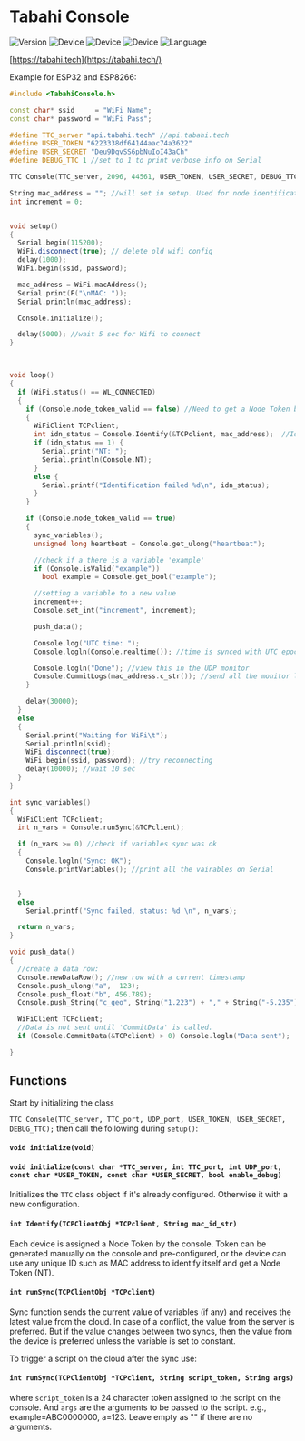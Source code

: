 # Tabahi Console

![Version](https://img.shields.io/static/v1?label=v&message=1.2&color=success)
![Device](https://img.shields.io/static/v1?label=Device&message=ESP32&color=blueviolet)
![Device](https://img.shields.io/static/v1?label=Device&message=ESP8266&color=blueviolet)
![Device](https://img.shields.io/static/v1?label=Device&message=Arduino&color=blueviolet)
![Language](https://img.shields.io/github/languages/top/tabahi/TabahiConsole)

[https://tabahi.tech](https://tabahi.tech/)

Example for ESP32 and ESP8266:
```cpp
#include <TabahiConsole.h>

const char* ssid     = "WiFi Name";
const char* password = "WiFi Pass";

#define TTC_server "api.tabahi.tech" //api.tabahi.tech
#define USER_TOKEN "6223338df64144aac74a3622"
#define USER_SECRET "Deu9DqvSS6pbNuIoI43aCh"
#define DEBUG_TTC 1 //set to 1 to print verbose info on Serial

TTC Console(TTC_server, 2096, 44561, USER_TOKEN, USER_SECRET, DEBUG_TTC);

String mac_address = ""; //will set in setup. Used for node identification.
int increment = 0;


void setup()
{
  Serial.begin(115200);
  WiFi.disconnect(true); // delete old wifi config
  delay(1000);
  WiFi.begin(ssid, password);

  mac_address = WiFi.macAddress();
  Serial.print(F("\nMAC: "));
  Serial.println(mac_address);

  Console.initialize();

  delay(5000); //wait 5 sec for Wifi to connect
}



void loop()
{
  if (WiFi.status() == WL_CONNECTED)
  {
    if (Console.node_token_valid == false) //Need to get a Node Token before anything else
    {
      WiFiClient TCPclient;
      int idn_status = Console.Identify(&TCPclient, mac_address);  //Identify Node Token using mac address
      if (idn_status == 1) {
        Serial.print("NT: ");
        Serial.println(Console.NT);
      }
      else {
        Serial.printf("Identification failed %d\n", idn_status);
      }
    }

    if (Console.node_token_valid == true)
    {
      sync_variables();
      unsigned long heartbeat = Console.get_ulong("heartbeat");

      //check if a there is a variable 'example'
      if (Console.isValid("example"))
        bool example = Console.get_bool("example");

      //setting a variable to a new value
      increment++;
      Console.set_int("increment", increment);

      push_data();

      Console.log("UTC time: ");
      Console.logln(Console.realtime()); //time is synced with UTC epoch in total seconds (unsigned long)

      Console.logln("Done"); //view this in the UDP monitor
      Console.CommitLogs(mac_address.c_str()); //send all the monitor logs to server, using mac address as the identifier
    }

    delay(30000);
  }
  else
  {
    Serial.print("Waiting for WiFi\t");
    Serial.println(ssid);
    WiFi.disconnect(true);
    WiFi.begin(ssid, password); //try reconnecting
    delay(10000); //wait 10 sec
  }
}

int sync_variables()
{
  WiFiClient TCPclient;
  int n_vars = Console.runSync(&TCPclient);

  if (n_vars >= 0) //check if variables sync was ok
  {
    Console.logln("Sync: OK");
    Console.printVariables(); //print all the vairables on Serial


  }
  else
    Serial.printf("Sync failed, status: %d \n", n_vars);

  return n_vars;
}

void push_data()
{
  //create a data row:
  Console.newDataRow(); //new row with a current timestamp
  Console.push_ulong("a",  123);
  Console.push_float("b", 456.789);
  Console.push_String("c_geo", String("1.223") + "," + String("-5.235"));  //heading including 'geo' will link to google maps

  WiFiClient TCPclient;
  //Data is not sent until 'CommitData' is called.
  if (Console.CommitData(&TCPclient) > 0) Console.logln("Data sent");

}

```

## Functions
Start by initializing the class

`TTC Console(TTC_server, TTC_port, UDP_port, USER_TOKEN, USER_SECRET, DEBUG_TTC);`
then call the following during `setup()`:

#### `void initialize(void)`

#### `void initialize(const char *TTC_server, int TTC_port, int UDP_port, const char *USER_TOKEN, const char *USER_SECRET, bool enable_debug)`

Initializes the `TTC` class object if it's already configured. Otherwise it with a new configuration.


#### `int Identify(TCPClientObj *TCPclient, String mac_id_str)`

Each device is assigned a Node Token by the console. Token can be generated manually on the console and pre-configured, or the device can use any unique ID such as MAC address to identify itself and get a Node Token (NT).


#### `int runSync(TCPClientObj *TCPclient)`

Sync function sends the current value of variables (if any) and receives the latest value from the cloud. In case of a conflict, the value from the server is preferred. But if the value changes between two syncs, then the value from the device is preferred unless the variable is set to constant.

To trigger a script on the cloud after the sync use:

#### `int runSync(TCPClientObj *TCPclient, String script_token, String args)`

where `script_token` is a 24 character token assigned to the script on the console. And `args` are the arguments to be passed to the script. e.g., example=ABC0000000, a=123. Leave empty as "" if there are no arguments.


